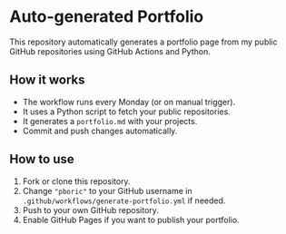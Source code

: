 # Auto-generated Portfolio

This repository automatically generates a portfolio page from my public GitHub repositories using GitHub Actions and Python.

## How it works

- The workflow runs every Monday (or on manual trigger).
- It uses a Python script to fetch your public repositories.
- It generates a `portfolio.md` with your projects.
- Commit and push changes automatically.

## How to use

1. Fork or clone this repository.
2. Change `"pboric"` to your GitHub username in `.github/workflows/generate-portfolio.yml` if needed.
3. Push to your own GitHub repository.
4. Enable GitHub Pages if you want to publish your portfolio.
